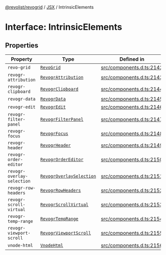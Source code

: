 [@revolist/revogrid](README.md) / [JSX](Namespace.JSX.md) / IntrinsicElements

# Interface: IntrinsicElements

## Properties

| Property | Type | Defined in |
| ------ | ------ | ------ |
| `revo-grid` | [`RevoGrid`](JSX.Interface.RevoGrid.md) | [src/components.d.ts:2142](https://github.com/revolist/revogrid/blob/0b52000f7477669f9da5b2b768b7ac1b608db9f9/src/components.d.ts#L2142) |
| `revogr-attribution` | [`RevogrAttribution`](JSX.Interface.RevogrAttribution.md) | [src/components.d.ts:2143](https://github.com/revolist/revogrid/blob/0b52000f7477669f9da5b2b768b7ac1b608db9f9/src/components.d.ts#L2143) |
| `revogr-clipboard` | [`RevogrClipboard`](JSX.Interface.RevogrClipboard.md) | [src/components.d.ts:2144](https://github.com/revolist/revogrid/blob/0b52000f7477669f9da5b2b768b7ac1b608db9f9/src/components.d.ts#L2144) |
| `revogr-data` | [`RevogrData`](JSX.Interface.RevogrData.md) | [src/components.d.ts:2145](https://github.com/revolist/revogrid/blob/0b52000f7477669f9da5b2b768b7ac1b608db9f9/src/components.d.ts#L2145) |
| `revogr-edit` | [`RevogrEdit`](JSX.Interface.RevogrEdit.md) | [src/components.d.ts:2146](https://github.com/revolist/revogrid/blob/0b52000f7477669f9da5b2b768b7ac1b608db9f9/src/components.d.ts#L2146) |
| `revogr-filter-panel` | [`RevogrFilterPanel`](JSX.Interface.RevogrFilterPanel.md) | [src/components.d.ts:2147](https://github.com/revolist/revogrid/blob/0b52000f7477669f9da5b2b768b7ac1b608db9f9/src/components.d.ts#L2147) |
| `revogr-focus` | [`RevogrFocus`](JSX.Interface.RevogrFocus.md) | [src/components.d.ts:2148](https://github.com/revolist/revogrid/blob/0b52000f7477669f9da5b2b768b7ac1b608db9f9/src/components.d.ts#L2148) |
| `revogr-header` | [`RevogrHeader`](JSX.Interface.RevogrHeader.md) | [src/components.d.ts:2149](https://github.com/revolist/revogrid/blob/0b52000f7477669f9da5b2b768b7ac1b608db9f9/src/components.d.ts#L2149) |
| `revogr-order-editor` | [`RevogrOrderEditor`](JSX.Interface.RevogrOrderEditor.md) | [src/components.d.ts:2150](https://github.com/revolist/revogrid/blob/0b52000f7477669f9da5b2b768b7ac1b608db9f9/src/components.d.ts#L2150) |
| `revogr-overlay-selection` | [`RevogrOverlaySelection`](JSX.Interface.RevogrOverlaySelection.md) | [src/components.d.ts:2151](https://github.com/revolist/revogrid/blob/0b52000f7477669f9da5b2b768b7ac1b608db9f9/src/components.d.ts#L2151) |
| `revogr-row-headers` | [`RevogrRowHeaders`](JSX.Interface.RevogrRowHeaders.md) | [src/components.d.ts:2152](https://github.com/revolist/revogrid/blob/0b52000f7477669f9da5b2b768b7ac1b608db9f9/src/components.d.ts#L2152) |
| `revogr-scroll-virtual` | [`RevogrScrollVirtual`](JSX.Interface.RevogrScrollVirtual.md) | [src/components.d.ts:2153](https://github.com/revolist/revogrid/blob/0b52000f7477669f9da5b2b768b7ac1b608db9f9/src/components.d.ts#L2153) |
| `revogr-temp-range` | [`RevogrTempRange`](JSX.Interface.RevogrTempRange.md) | [src/components.d.ts:2154](https://github.com/revolist/revogrid/blob/0b52000f7477669f9da5b2b768b7ac1b608db9f9/src/components.d.ts#L2154) |
| `revogr-viewport-scroll` | [`RevogrViewportScroll`](JSX.Interface.RevogrViewportScroll.md) | [src/components.d.ts:2155](https://github.com/revolist/revogrid/blob/0b52000f7477669f9da5b2b768b7ac1b608db9f9/src/components.d.ts#L2155) |
| `vnode-html` | [`VnodeHtml`](JSX.Interface.VnodeHtml.md) | [src/components.d.ts:2156](https://github.com/revolist/revogrid/blob/0b52000f7477669f9da5b2b768b7ac1b608db9f9/src/components.d.ts#L2156) |
